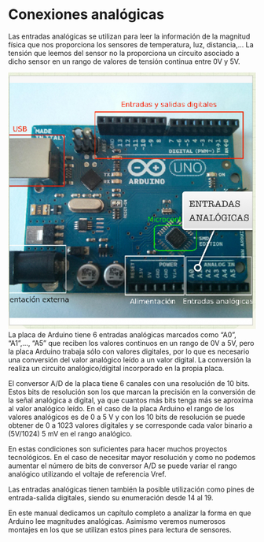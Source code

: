 
# Conexiones analógicas

Las entradas analógicas se utilizan para leer la información de la magnitud física que nos proporciona los sensores de temperatura, luz, distancia,... La tensión que leemos del sensor no la proporciona un circuito asociado a dicho sensor en un rango de valores de tensión continua entre 0V y 5V.

![](img/Captura_de_pantalla_2015-05-19_a_las_12.10.54.png)
La placa de Arduino tiene 6 entradas analógicas marcados como “A0”, “A1”,..., “A5” que reciben los valores continuos en un rango de 0V a 5V, pero la placa Arduino trabaja sólo con valores digitales, por lo que es necesario una conversión del valor analógico leído a un valor digital. La conversión la realiza un circuito analógico/digital incorporado en la propia placa.

El conversor A/D de la placa tiene 6 canales con una resolución de 10 bits. Estos bits de resolución son los que marcan la precisión en la conversión de la señal analógica a digital, ya que cuantos más bits tenga más se aproxima al valor analógico leído. En el caso de la placa Arduino el rango de los valores analógicos es de 0 a 5 V y con los 10 bits de resolución se puede obtener de 0 a 1023 valores digitales y se corresponde cada valor binario a (5V/1024) 5 mV en el rango analógico.

En estas condiciones son suficientes para hacer muchos proyectos tecnológicos. En el caso de necesitar mayor resolución y como no podemos aumentar el número de bits de conversor A/D se puede variar el rango analógico utilizando el voltaje de referencia Vref.

Las entradas analógicas tienen también la posible utilización como pines de entrada-salida digitales, siendo su enumeración desde 14 al 19.





En este manual dedicamos un capítulo completo a analizar la forma en que Arduino lee magnitudes analógicas. Asimismo veremos numerosos montajes en los que se utilizan estos pines para lectura de sensores.

























